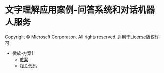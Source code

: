 # 文字理解应用案例-问答系统和对话机器人服务
Copyright © Microsoft Corporation. All rights reserved.
  适用于[License](https://github.com/Microsoft/ai-edu/blob/master/LICENSE.md)版权许可
  
- 微软-方案1
    - [教案](./微软-方案1/README.md)
    - [相关代码](./微软-方案1/src/)

